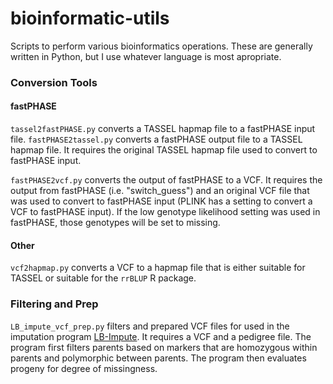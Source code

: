 # bioinformatic-utils
Scripts to perform various bioinformatics operations. These are generally
written in Python, but I use whatever language is most apropriate.

### Conversion Tools

#### fastPHASE

`tassel2fastPHASE.py` converts a TASSEL hapmap file to a fastPHASE input file.
`fastPHASE2tassel.py` converts a fastPHASE output file to a TASSEL hapmap file. It
requires the original TASSEL hapmap file used to convert to fastPHASE input.


`fastPHASE2vcf.py` converts the output of fastPHASE to a VCF. It requires
the output from fastPHASE (i.e. "switch_guess") and an original VCF file that
was used to convert to fastPHASE input (PLINK has a setting to convert a VCF
to fastPHASE input). If the low genotype likelihood setting was used in 
fastPHASE, those genotypes will be set to missing.

#### Other

`vcf2hapmap.py` converts a VCF to a hapmap file that is either suitable for 
TASSEL or suitable for the `rrBLUP` R package.


### Filtering and Prep

`LB_impute_vcf_prep.py` filters and prepared VCF files for used in the imputation
program [LB-Impute](https://github.com/dellaporta-laboratory/LB-Impute). It requires
a VCF and a pedigree file. The program first filters parents based on markers that
are homozygous within parents and polymorphic between parents. The program then
evaluates progeny for degree of missingness.
